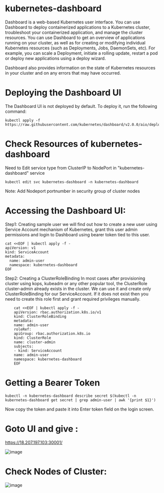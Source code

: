 # kubernetes-dashboard

Dashboard is a web-based Kubernetes user interface. You can use Dashboard to deploy containerized applications to a Kubernetes cluster, troubleshoot your containerized application, and manage the cluster resources. You can use Dashboard to get an overview of applications running on your cluster, as well as for creating or modifying individual Kubernetes resources (such as Deployments, Jobs, DaemonSets, etc). For example, you can scale a Deployment, initiate a rolling update, restart a pod or deploy new applications using a deploy wizard.

Dashboard also provides information on the state of Kubernetes resources in your cluster and on any errors that may have occurred.

# Deploying the Dashboard UI
  The Dashboard UI is not deployed by default. To deploy it, run the following command:
  
    kubectl apply -f https://raw.githubusercontent.com/kubernetes/dashboard/v2.0.0/aio/deploy/recommended.yaml

# Check Resources of kubernetes-dashboard
    
Need to Edit service type from ClusterIP to NodePort in "kubernetes-dashboard" service

    kubectl edit svc kubernetes-dashboard -n kubernetes-dashboard
    
Note: Add Nodeport portnumber in security group of cluster nodes

# Accessing the Dashboard UI:
Step1: Creating sample user
  we will find out how to create a new user using Service Account mechanism of Kubernetes, grant this user admin permissions and login to Dashboard using bearer token tied to this user.
  
    cat <<EOF | kubectl apply -f -
    apiVersion: v1
    kind: ServiceAccount
    metadata:
      name: admin-user
      namespace: kubernetes-dashboard
    EOF
Step2: Creating a ClusterRoleBinding
  In most cases after provisioning cluster using kops, kubeadm or any other popular tool, the ClusterRole cluster-admin already exists in the cluster. We can use it and create only ClusterRoleBinding for our ServiceAccount. If it does not exist then you need to create this role first and grant required privileges manually.
  
		cat <<EOF | kubectl apply -f -
		apiVersion: rbac.authorization.k8s.io/v1
		kind: ClusterRoleBinding
		metadata:
		name: admin-user
		roleRef:
		apiGroup: rbac.authorization.k8s.io
		kind: ClusterRole
		name: cluster-admin
		subjects:
		- kind: ServiceAccount
		name: admin-user
		namespace: kubernetes-dashboard
		EOF
    
# Getting a Bearer Token
    kubectl -n kubernetes-dashboard describe secret $(kubectl -n kubernetes-dashboard get secret | grep admin-user | awk '{print $1}')
 
 Now copy the token and paste it into Enter token field on the login screen.

# Goto UI and give <IP-Address>:<nodeport>
   https://18.207.197.103:30001/
 
  ![image](https://user-images.githubusercontent.com/58024415/101757031-ad624400-3afc-11eb-818a-da0fba33a04a.png)

# Check Nodes of Cluster:
  
  ![image](https://user-images.githubusercontent.com/58024415/101759134-39756b00-3aff-11eb-88a1-1b8566e6ae7a.png)
